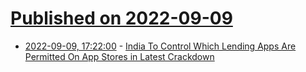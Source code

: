 # [Published on 2022-09-09](index.md)

* [2022-09-09, 17:22:00](https://news.slashdot.org/story/22/09/09/1721235/india-to-control-which-lending-apps-are-permitted-on-app-stores-in-latest-crackdown?utm_source=rss1.0mainlinkanon&utm_medium=feed) - [India To Control Which Lending Apps Are Permitted On App Stores in Latest Crackdown](https://news.slashdot.org/story/22/09/09/1721235/india-to-control-which-lending-apps-are-permitted-on-app-stores-in-latest-crackdown?utm_source=rss1.0mainlinkanon&utm_medium=feed)
